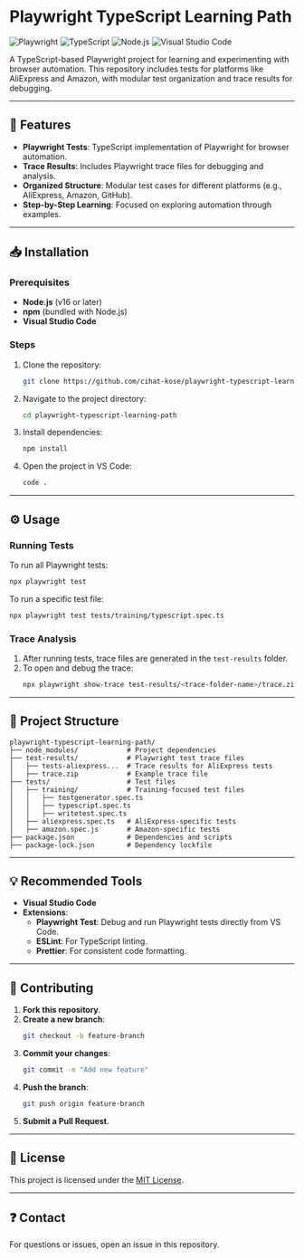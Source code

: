 
# Playwright TypeScript Learning Path

![Playwright](https://img.shields.io/badge/Playwright-2D6DB5?style=for-the-badge&logo=playwright&logoColor=white)
![TypeScript](https://img.shields.io/badge/TypeScript-3178C6?style=for-the-badge&logo=typescript&logoColor=white)
![Node.js](https://img.shields.io/badge/Node.js-339933?style=for-the-badge&logo=nodedotjs&logoColor=white)
![Visual Studio Code](https://img.shields.io/badge/VSCode-007ACC?style=for-the-badge&logo=visualstudiocode&logoColor=white)

A TypeScript-based Playwright project for learning and experimenting with browser automation. This repository includes tests for platforms like AliExpress and Amazon, with modular test organization and trace results for debugging.

---

## 🚀 Features

- **Playwright Tests**: TypeScript implementation of Playwright for browser automation.
- **Trace Results**: Includes Playwright trace files for debugging and analysis.
- **Organized Structure**: Modular test cases for different platforms (e.g., AliExpress, Amazon, GitHub).
- **Step-by-Step Learning**: Focused on exploring automation through examples.

---

## 📥 Installation

### Prerequisites

- **Node.js** (v16 or later)
- **npm** (bundled with Node.js)
- **Visual Studio Code**

### Steps

1. Clone the repository:
   ```bash
   git clone https://github.com/cihat-kose/playwright-typescript-learning-path.git
   ```
2. Navigate to the project directory:
   ```bash
   cd playwright-typescript-learning-path
   ```
3. Install dependencies:
   ```bash
   npm install
   ```
4. Open the project in VS Code:
   ```bash
   code .
   ```

---

## ⚙️ Usage

### Running Tests

To run all Playwright tests:
```bash
npx playwright test
```

To run a specific test file:
```bash
npx playwright test tests/training/typescript.spec.ts
```

### Trace Analysis

1. After running tests, trace files are generated in the `test-results` folder.
2. To open and debug the trace:
   ```bash
   npx playwright show-trace test-results/<trace-folder-name>/trace.zip
   ```

---

## 📂 Project Structure

```
playwright-typescript-learning-path/
├── node_modules/            # Project dependencies
├── test-results/            # Playwright test trace files
│   ├── tests-aliexpress...  # Trace results for AliExpress tests
│   ├── trace.zip            # Example trace file
├── tests/                   # Test files
│   ├── training/            # Training-focused test files
│   │   ├── testgenerator.spec.ts
│   │   ├── typescript.spec.ts
│   │   ├── writetest.spec.ts
│   ├── aliexpress.spec.ts   # AliExpress-specific tests
│   ├── amazon.spec.js       # Amazon-specific tests
├── package.json             # Dependencies and scripts
├── package-lock.json        # Dependency lockfile
```

---

## 💡 Recommended Tools

- **Visual Studio Code**
- **Extensions**:
  - **Playwright Test**: Debug and run Playwright tests directly from VS Code.
  - **ESLint**: For TypeScript linting.
  - **Prettier**: For consistent code formatting.

---

## 🙌 Contributing

1. **Fork this repository**.
2. **Create a new branch**:
   ```bash
   git checkout -b feature-branch
   ```
3. **Commit your changes**:
   ```bash
   git commit -m "Add new feature"
   ```
4. **Push the branch**:
   ```bash
   git push origin feature-branch
   ```
5. **Submit a Pull Request**.

---

## 📜 License

This project is licensed under the [MIT License](LICENSE).

---

## ❓ Contact

For questions or issues, open an issue in this repository.
